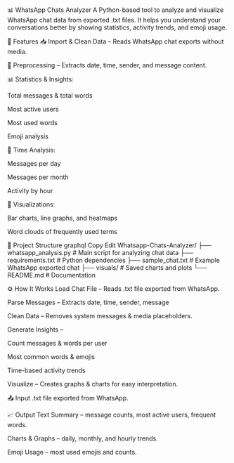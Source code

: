 
📊 WhatsApp Chats Analyzer
A Python-based tool to analyze and visualize WhatsApp chat data from exported .txt files.
It helps you understand your conversations better by showing statistics, activity trends, and emoji usage.

🚀 Features
📥 Import & Clean Data – Reads WhatsApp chat exports without media.

🧹 Preprocessing – Extracts date, time, sender, and message content.

📊 Statistics & Insights:

Total messages & total words

Most active users

Most used words

Emoji analysis

📅 Time Analysis:

Messages per day

Messages per month

Activity by hour

🎨 Visualizations:

Bar charts, line graphs, and heatmaps

Word clouds of frequently used terms

📁 Project Structure
graphql
Copy
Edit
Whatsapp-Chats-Analyzer/
├── whatsapp_analysis.py        # Main script for analyzing chat data
├── requirements.txt            # Python dependencies
├── sample_chat.txt              # Example WhatsApp exported chat
├── visuals/                     # Saved charts and plots
└── README.md                    # Documentation


⚙ How It Works
Load Chat File – Reads .txt file exported from WhatsApp.

Parse Messages – Extracts date, time, sender, message

Clean Data – Removes system messages & media placeholders.

Generate Insights –

Count messages & words per user

Most common words & emojis

Time-based activity trends

Visualize – Creates graphs & charts for easy interpretation.

📤 Input
.txt file exported from WhatsApp.

📈 Output
Text Summary – message counts, most active users, frequent words.

Charts & Graphs – daily, monthly, and hourly trends.

Emoji Usage – most used emojis and counts.
